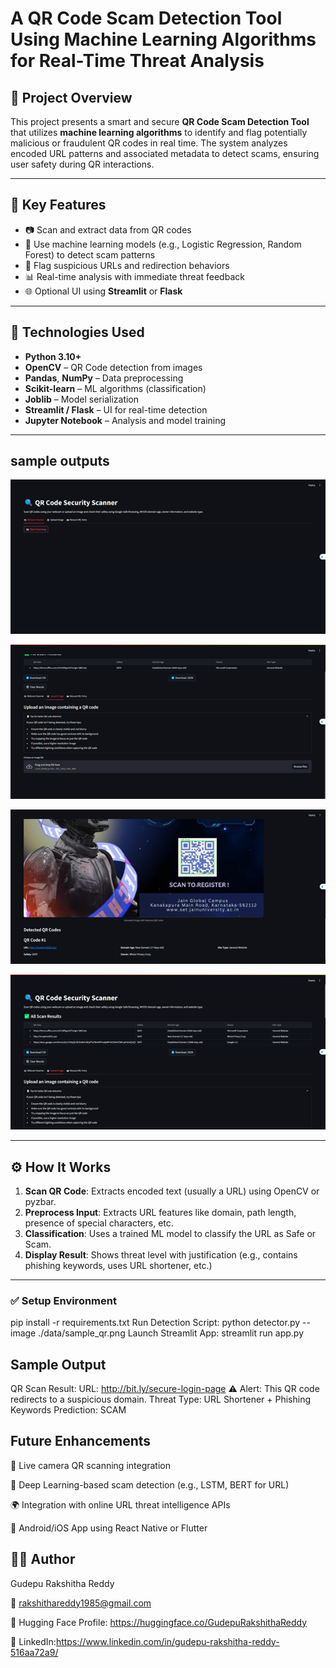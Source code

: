 # A QR Code Scam Detection Tool Using Machine Learning Algorithms for Real-Time Threat Analysis

## 📌 Project Overview

This project presents a smart and secure **QR Code Scam Detection Tool** that utilizes **machine learning algorithms** to identify and flag potentially malicious or fraudulent QR codes in real time. The system analyzes encoded URL patterns and associated metadata to detect scams, ensuring user safety during QR interactions.

---

## 🚀 Key Features

- 📷 Scan and extract data from QR codes
- 🧠 Use machine learning models (e.g., Logistic Regression, Random Forest) to detect scam patterns
- 🔐 Flag suspicious URLs and redirection behaviors
- 📊 Real-time analysis with immediate threat feedback
- 🌐 Optional UI using **Streamlit** or **Flask**

---

## 🧠 Technologies Used

- **Python 3.10+**
- **OpenCV** – QR Code detection from images
- **Pandas**, **NumPy** – Data preprocessing
- **Scikit-learn** – ML algorithms (classification)
- **Joblib** – Model serialization
- **Streamlit / Flask** – UI for real-time detection
- **Jupyter Notebook** – Analysis and model training

---
## sample outputs

![image](https://github.com/GudepuRakshitha/A-QR-Code-Scam-Detection-Tool-Using-Machine-Learning-Algorithms-for-Real-Time-Threat-Analysis-/blob/19deba2d6b87f67c15b19702fe0cad9ba9225fd4/qr1.png)

![image](https://github.com/GudepuRakshitha/A-QR-Code-Scam-Detection-Tool-Using-Machine-Learning-Algorithms-for-Real-Time-Threat-Analysis-/blob/19deba2d6b87f67c15b19702fe0cad9ba9225fd4/qr2.png)

![image](https://github.com/GudepuRakshitha/A-QR-Code-Scam-Detection-Tool-Using-Machine-Learning-Algorithms-for-Real-Time-Threat-Analysis-/blob/19deba2d6b87f67c15b19702fe0cad9ba9225fd4/qr3.png)

![image](https://github.com/GudepuRakshitha/A-QR-Code-Scam-Detection-Tool-Using-Machine-Learning-Algorithms-for-Real-Time-Threat-Analysis-/blob/19deba2d6b87f67c15b19702fe0cad9ba9225fd4/qr4.png)

---

## ⚙️ How It Works

1. **Scan QR Code**: Extracts encoded text (usually a URL) using OpenCV or pyzbar.
2. **Preprocess Input**: Extracts URL features like domain, path length, presence of special characters, etc.
3. **Classification**: Uses a trained ML model to classify the URL as Safe or Scam.
4. **Display Result**: Shows threat level with justification (e.g., contains phishing keywords, uses URL shortener, etc.)

---

### ✅ Setup Environment

pip install -r requirements.txt
Run Detection Script: python detector.py --image ./data/sample_qr.png
Launch Streamlit App: streamlit run app.py

## Sample Output 
QR Scan Result:
URL: http://bit.ly/secure-login-page
⚠️ Alert: This QR code redirects to a suspicious domain.
Threat Type: URL Shortener + Phishing Keywords
Prediction: SCAM

## Future Enhancements
🔁 Live camera QR scanning integration

🧠 Deep Learning-based scam detection (e.g., LSTM, BERT for URL)

🌍 Integration with online URL threat intelligence APIs

📱 Android/iOS App using React Native or Flutter

## 👩‍💻 Author
Gudepu Rakshitha Reddy

📧 rakshithareddy1985@gmail.com

🔗 Hugging Face Profile: https://huggingface.co/GudepuRakshithaReddy

🔗 LinkedIn:https://www.linkedin.com/in/gudepu-rakshitha-reddy-516aa72a9/



